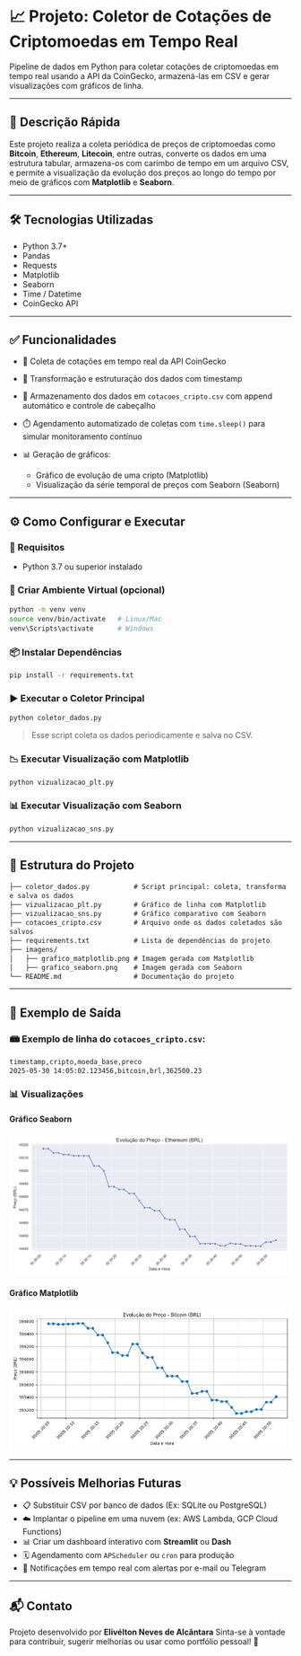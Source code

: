 # 📈 Projeto: Coletor de Cotações de Criptomoedas em Tempo Real

Pipeline de dados em Python para coletar cotações de criptomoedas em tempo real usando a API da CoinGecko, armazená-las em CSV e gerar visualizações com gráficos de linha.

---

## 🚀 Descrição Rápida

Este projeto realiza a coleta periódica de preços de criptomoedas como **Bitcoin**, **Ethereum**, **Litecoin**, entre outras, converte os dados em uma estrutura tabular, armazena-os com carimbo de tempo em um arquivo CSV, e permite a visualização da evolução dos preços ao longo do tempo por meio de gráficos com **Matplotlib** e **Seaborn**.

---

## 🛠 Tecnologias Utilizadas

* Python 3.7+
* Pandas
* Requests
* Matplotlib
* Seaborn
* Time / Datetime
* CoinGecko API

---

## ✅ Funcionalidades

* 🔄 Coleta de cotações em tempo real da API CoinGecko
* 🧶 Transformação e estruturação dos dados com timestamp
* 📀 Armazenamento dos dados em `cotacoes_cripto.csv` com append automático e controle de cabeçalho
* ⏱️ Agendamento automatizado de coletas com `time.sleep()` para simular monitoramento contínuo
* 📊 Geração de gráficos:

  * Gráfico de evolução de uma cripto (Matplotlib)
  * Visualização da série temporal de preços com Seaborn (Seaborn)

---

## ⚙️ Como Configurar e Executar

### 📌 Requisitos

* Python 3.7 ou superior instalado

### 📁 Criar Ambiente Virtual (opcional)

```bash
python -m venv venv
source venv/bin/activate   # Linux/Mac
venv\Scripts\activate      # Windows
```

### 📦 Instalar Dependências

```bash
pip install -r requirements.txt
```

### ▶️ Executar o Coletor Principal

```bash
python coletor_dados.py
```

> Esse script coleta os dados periodicamente e salva no CSV.

### 📉 Executar Visualização com Matplotlib

```bash
python vizualizacao_plt.py
```

### 📊 Executar Visualização com Seaborn

```bash
python vizualizacao_sns.py
```

---

## 📂 Estrutura do Projeto

```
├── coletor_dados.py           # Script principal: coleta, transforma e salva os dados
├── vizualizacao_plt.py        # Gráfico de linha com Matplotlib
├── vizualizacao_sns.py        # Gráfico comparativo com Seaborn
├── cotacoes_cripto.csv        # Arquivo onde os dados coletados são salvos
├── requirements.txt           # Lista de dependências do projeto
├── imagens/
│   ├── grafico_matplotlib.png # Imagem gerada com Matplotlib
│   ├── grafico_seaborn.png    # Imagem gerada com Seaborn
└── README.md                  # Documentação do projeto
```

---

## 📌 Exemplo de Saída

### 📾 Exemplo de linha do `cotacoes_cripto.csv`:

```csv
timestamp,cripto,moeda_base,preco
2025-05-30 14:05:02.123456,bitcoin,brl,362500.23
```

### 📊 Visualizações

#### Gráfico Seaborn

![Gráfico Seaborn](/imagens/Figure_2.png)

#### Gráfico Matplotlib

![Gráfico Matplotlib](/imagens/Figure_1.png)

---

## 💡 Possíveis Melhorias Futuras

* 📋 Substituir CSV por banco de dados (Ex: SQLite ou PostgreSQL)
* ☁️ Implantar o pipeline em uma nuvem (ex: AWS Lambda, GCP Cloud Functions)
* 📊 Criar um dashboard interativo com **Streamlit** ou **Dash**
* 🗓️ Agendamento com `APScheduler` ou `cron` para produção
* 🔔 Notificações em tempo real com alertas por e-mail ou Telegram

---

## 📬 Contato

Projeto desenvolvido por **Elivélton Neves de Alcântara**
Sinta-se à vontade para contribuir, sugerir melhorias ou usar como portfólio pessoal! 🚀
